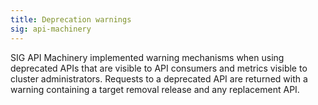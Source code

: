 ```yaml
---
title: Deprecation warnings
sig: api-machinery
---
```

SIG API Machinery implemented warning mechanisms when using deprecated APIs that are visible to API consumers and metrics visible to cluster administrators. Requests to a deprecated API are returned with a warning containing a target removal release and any replacement API.
